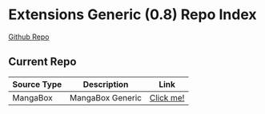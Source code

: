 # Extensions Generic (0.8) Repo Index

[Github Repo](https://github.com/TheNetsky/extensions-generic-0.8)
<br>

## Current Repo

| Source Type | Description |          Link |
| ---        |    ----   |         --- |
| MangaBox      | MangaBox Generic      | [Click me!](https://thenetsky.github.io/extensions-generic-0.8/mangabox/)    |

